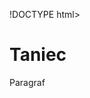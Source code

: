 !DOCTYPE html>
<html lang="pl">
<head>
<title>Moja Pasja</title>
</head>
<body>

<h1>Taniec</h1>
<p>Paragraf</p>

</body>
</html> 
